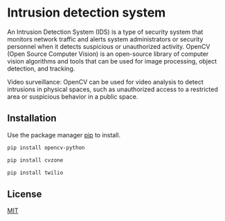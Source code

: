 # Intrusion detection system

An Intrusion Detection System (IDS) is a type of security system that monitors network traffic and alerts system administrators or security personnel when it detects suspicious or unauthorized activity. OpenCV (Open Source Computer Vision) is an open-source library of computer vision algorithms and tools that can be used for image processing, object detection, and tracking.

Video surveillance: OpenCV can be used for video analysis to detect intrusions in physical spaces, such as unauthorized access to a restricted area or suspicious behavior in a public space.

## Installation

Use the package manager [pip](https://pip.pypa.io/en/stable/) to install.

```bash
pip install opencv-python
```

```bash
pip install cvzone
```
```bash
pip install twilio
```

## License

[MIT](https://choosealicense.com/licenses/mit/)

